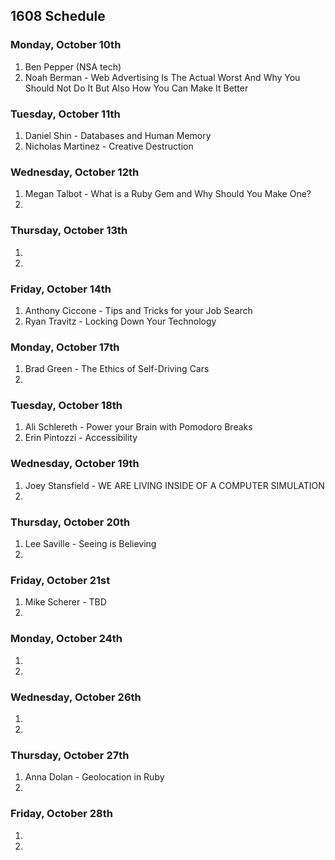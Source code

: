 ## 1608 Schedule

### Monday, October 10th

1.  Ben Pepper (NSA tech)
2.  Noah Berman - Web Advertising Is The Actual Worst And Why You Should Not Do It But Also How You Can Make It Better

### Tuesday, October 11th

1. Daniel Shin - Databases and Human Memory 
2. Nicholas Martinez - Creative Destruction 

### Wednesday, October 12th

1. Megan Talbot - What is a Ruby Gem and Why Should You Make One?
2. 

### Thursday, October 13th

1.  
2.  

### Friday, October 14th

1.  Anthony Ciccone - Tips and Tricks for your Job Search 
2.  Ryan Travitz - Locking Down Your Technology

### Monday, October 17th

1.  Brad Green - The Ethics of Self-Driving Cars
2.   

### Tuesday, October 18th

1.  Ali Schlereth - Power your Brain with Pomodoro Breaks
2.  Erin Pintozzi - Accessibility

### Wednesday, October 19th

1.  Joey Stansfield - WE ARE LIVING INSIDE OF A COMPUTER SIMULATION  
2.   

### Thursday, October 20th

1.  Lee Saville - Seeing is Believing  
2.   

### Friday, October 21st

1.   Mike Scherer - TBD
2.  

### Monday, October 24th

1.   
2. 

### Wednesday, October 26th

1.   
2. 

### Thursday, October 27th

1. Anna Dolan - Geolocation in Ruby
2. 

### Friday, October 28th

1.   
2. 
